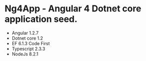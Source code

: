 # Ng4App - Angular 4 Dotnet core application seed.
<ul>
<li>Angular 1.2.7</li>
<li>Dotnet core 1.2</li>
<li>EF 6.1.3 Code First</li>
<li>Typescript 2.3.3</li>
<li>NodeJs 8.2.1</li>
</ul>
